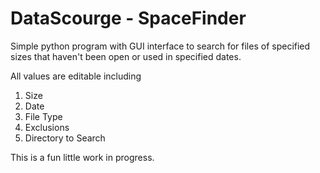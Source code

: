 <!DOCTYPE html>
<html lang="en">
<head>
    <meta charset="UTF-8">
    <meta name="viewport" content="width=device-width, initial-scale=1.0">

</head>
<body>
    <h1>DataScourge - SpaceFinder</h1>
    <p>Simple python program with GUI interface to search for files of specified sizes that haven't been open or used in specified dates.</p>
    <p>All values are editable including</p>
    <ol>
        <li>Size</li>
        <li>Date</li>
        <li>File Type</li>
        <li>Exclusions</li>
        <li>Directory to Search</li>
    </ol>
    <p>This is a fun little work in progress.</p>
</body>
</html>
